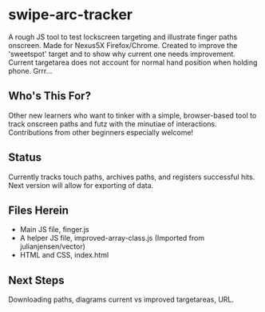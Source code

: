 # swipe-arc-tracker
A rough JS tool to test lockscreen targeting and illustrate finger paths onscreen. Made for Nexus5X Firefox/Chrome. Created to improve the 'sweetspot' target and to show why current one needs improvement. Current targetarea does not account for normal hand position when holding phone. Grrr...
## Who's This For?
Other new learners who want to tinker with a simple, browser-based tool to track onscreen paths and futz with the minutiae of interactions. Contributions from other beginners especially welcome!
## Status
Currently tracks touch paths, archives paths, and registers successful hits. Next version will allow for exporting of data.
## Files Herein
- Main JS file, finger.js
- A helper JS file, improved-array-class.js (Imported from julianjensen/vector)
- HTML and CSS, index.html
## Next Steps
Downloading paths, diagrams current vs improved targetareas, URL.
 
